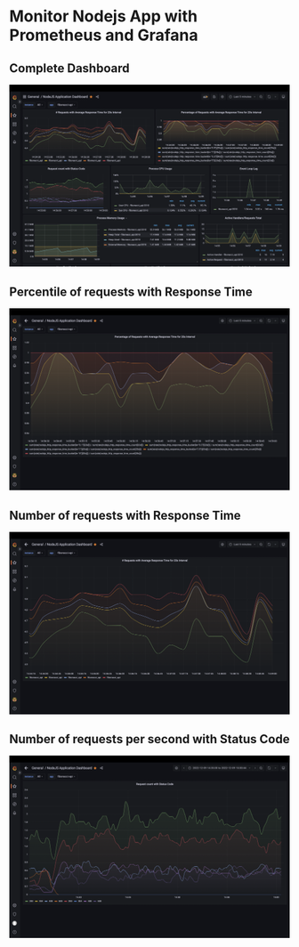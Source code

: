 
# Monitor Nodejs App with Prometheus and Grafana

## Complete Dashboard
![dashboard](../assets/dashboard.png)

## Percentile of requests with Response Time
![response_time_percentile](../assets/response_time_percentile.png)

## Number of requests with Response Time
![response_time_request_count](../assets/response_time_request_count.png)

## Number of requests per second with Status Code
![status_code_request_count](../assets/status_code_request_count.png)
